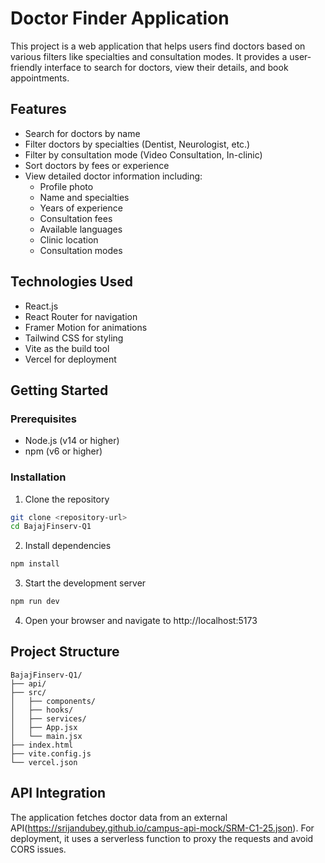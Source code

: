 # Doctor Finder Application
This project is a web application that helps users find doctors based on various filters like specialties and consultation modes. It provides a user-friendly interface to search for doctors, view their details, and book appointments.

## Features
- Search for doctors by name
- Filter doctors by specialties (Dentist, Neurologist, etc.)
- Filter by consultation mode (Video Consultation, In-clinic)
- Sort doctors by fees or experience
- View detailed doctor information including:
  - Profile photo
  - Name and specialties
  - Years of experience
  - Consultation fees
  - Available languages
  - Clinic location
  - Consultation modes

## Technologies Used
- React.js
- React Router for navigation
- Framer Motion for animations
- Tailwind CSS for styling
- Vite as the build tool
- Vercel for deployment

## Getting Started

### Prerequisites
- Node.js (v14 or higher)
- npm (v6 or higher)
  
### Installation
1. Clone the repository
```bash
git clone <repository-url>
cd BajajFinserv-Q1
 ```

2. Install dependencies
```bash
npm install
 ```

3. Start the development server
```bash
npm run dev
 ```

4. Open your browser and navigate to http://localhost:5173

## Project Structure
```plaintext
BajajFinserv-Q1/
├── api/                  
├── src/
│   ├── components/      
│   ├── hooks/            
│   ├── services/         
│   ├── App.jsx          
│   └── main.jsx         
├── index.html           
├── vite.config.js       
└── vercel.json          
 ```

## API Integration
The application fetches doctor data from an external API(https://srijandubey.github.io/campus-api-mock/SRM-C1-25.json).
For deployment, it uses a serverless function to proxy the requests and avoid CORS issues.
